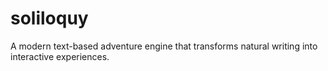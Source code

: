 # soliloquy
A modern text-based adventure engine that transforms natural writing into interactive experiences.
